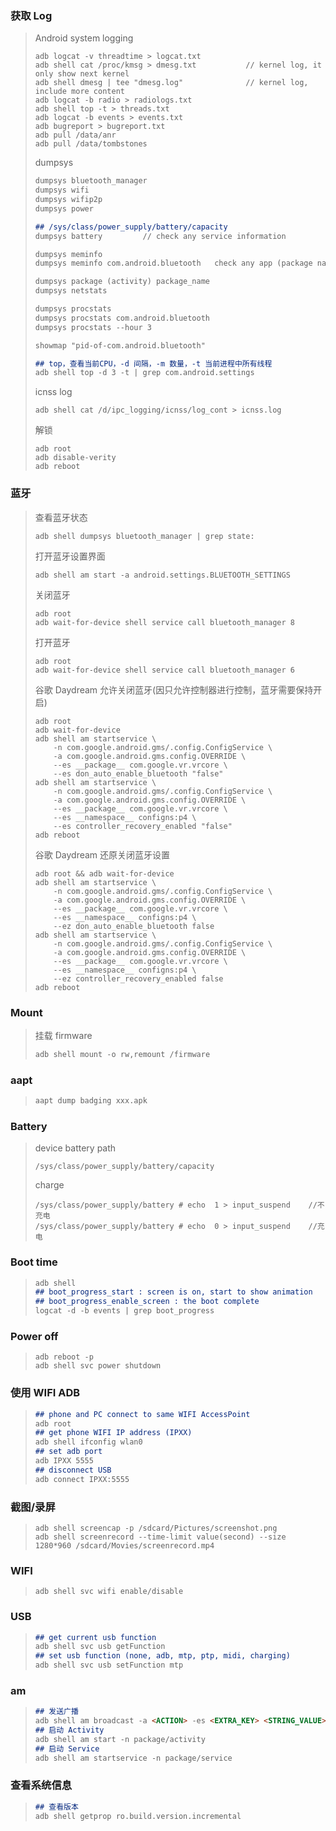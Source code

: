### 获取 Log

> Android system logging
>
> ```
> adb logcat -v threadtime > logcat.txt
> adb shell cat /proc/kmsg > dmesg.txt           // kernel log, it only show next kernel
> adb shell dmesg | tee "dmesg.log"              // kernel log, include more content
> adb logcat -b radio > radiologs.txt
> adb shell top -t > threads.txt
> adb logcat -b events > events.txt
> adb bugreport > bugreport.txt
> adb pull /data/anr
> adb pull /data/tombstones
> ```
>
> dumpsys
>
> ```markdown
> dumpsys bluetooth_manager
> dumpsys wifi
> dumpsys wifip2p
> dumpsys power
> 
> ## /sys/class/power_supply/battery/capacity
> dumpsys battery         // check any service information
> 
> dumpsys meminfo
> dumpsys meminfo com.android.bluetooth   check any app (package name) memory information
> 
> dumpsys package (activity) package_name
> dumpsys netstats
> 
> dumpsys procstats
> dumpsys procstats com.android.bluetooth
> dumpsys procstats --hour 3
> 
> showmap "pid-of-com.android.bluetooth"
> 
> ## top，查看当前CPU，-d 间隔，-m 数量，-t 当前进程中所有线程
> adb shell top -d 3 -t | grep com.android.settings
> ```
>
> icnss log
>
> ```
> adb shell cat /d/ipc_logging/icnss/log_cont > icnss.log
> ```
>
> 解锁
>
> ```
> adb root
> adb disable-verity
> adb reboot
> ```
>
> 

### 蓝牙

> 查看蓝牙状态
>
> ```
> adb shell dumpsys bluetooth_manager | grep state:
> ```
>
> 打开蓝牙设置界面
>
> ```
> adb shell am start -a android.settings.BLUETOOTH_SETTINGS
> ```
>
> 关闭蓝牙
>
> ```
> adb root
> adb wait-for-device shell service call bluetooth_manager 8
> ```
>
> 打开蓝牙
>
> ```
> adb root
> adb wait-for-device shell service call bluetooth_manager 6
> ```
>
> 谷歌 Daydream 允许关闭蓝牙(因只允许控制器进行控制，蓝牙需要保持开启)
>
> ```
> adb root
> adb wait-for-device
> adb shell am startservice \
>     -n com.google.android.gms/.config.ConfigService \
>     -a com.google.android.gms.config.OVERRIDE \
>     --es __package__ com.google.vr.vrcore \
>     --es don_auto_enable_bluetooth "false"
> adb shell am startservice \
>     -n com.google.android.gms/.config.ConfigService \
>     -a com.google.android.gms.config.OVERRIDE \
>     --es __package__ com.google.vr.vrcore \
>     --es __namespace__ configns:p4 \
>     --es controller_recovery_enabled "false"
> adb reboot
> ```
>
> 谷歌 Daydream 还原关闭蓝牙设置
>
> ```
> adb root && adb wait-for-device
> adb shell am startservice \
>     -n com.google.android.gms/.config.ConfigService \
>     -a com.google.android.gms.config.OVERRIDE \
>     --es __package__ com.google.vr.vrcore \
>     --es __namespace__ configns:p4 \
>     --ez don_auto_enable_bluetooth false
> adb shell am startservice \
>     -n com.google.android.gms/.config.ConfigService \
>     -a com.google.android.gms.config.OVERRIDE \
>     --es __package__ com.google.vr.vrcore \
>     --es __namespace__ configns:p4 \
>     --ez controller_recovery_enabled false
> adb reboot
> ```
>

### Mount

> 挂载 firmware
>
> ```objective-c
> adb shell mount -o rw,remount /firmware
> ```
>

### aapt

> ```objective-c
> aapt dump badging xxx.apk
> ```

### Battery

> device battery path
>
> ```
> /sys/class/power_supply/battery/capacity
> ```
>
> charge
>
> ```
> /sys/class/power_supply/battery # echo  1 > input_suspend    //不充电
> /sys/class/power_supply/battery # echo  0 > input_suspend    //充电
> ```
>

### Boot time

> ```markdown
> adb shell
> ## boot_progress_start : screen is on, start to show animation
> ## boot_progress_enable_screen : the boot complete
> logcat -d -b events | grep boot_progress
> ```

### Power off

>```
>adb reboot -p
>adb shell svc power shutdown
>```

### 使用 WIFI ADB

> ```markdown
> ## phone and PC connect to same WIFI AccessPoint
> adb root
> ## get phone WIFI IP address (IPXX)
> adb shell ifconfig wlan0
> ## set adb port
> adb IPXX 5555
> ## disconnect USB
> adb connect IPXX:5555
> ```
>

### 截图/录屏

> ```
> adb shell screencap -p /sdcard/Pictures/screenshot.png
> adb shell screenrecord --time-limit value(second) --size 1280*960 /sdcard/Movies/screenrecord.mp4
> ```

### WIFI

> ```
> adb shell svc wifi enable/disable
> ```

### USB

> ```markdown
> ## get current usb function
> adb shell svc usb getFunction
> ## set usb function (none, adb, mtp, ptp, midi, charging)
> adb shell svc usb setFunction mtp
> ```

### am

> ```markdown
> ## 发送广播
> adb shell am broadcast -a <ACTION> -es <EXTRA_KEY> <STRING_VALUE> -ez <EXTRA_KEY> <BOOLEAN_VALUE> -ei <EXTRA_KEY> <INT_VALUE>
> ## 启动 Activity
> adb shell am start -n package/activity
> ## 启动 Service
> adb shell am startservice -n package/service
> ```

### 查看系统信息

> ```markdown
> ## 查看版本
> adb shell getprop ro.build.version.incremental
> ```
>
> 